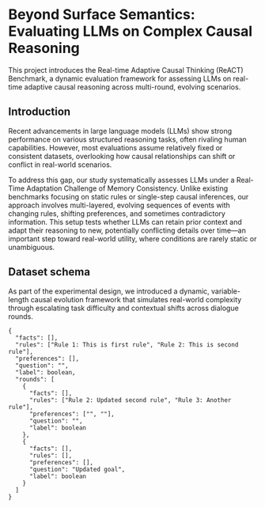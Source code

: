 # Beyond Surface Semantics: <br/>Evaluating LLMs on Complex Causal Reasoning

This project introduces the Real-time Adaptive Causal Thinking (ReACT) Benchmark, a dynamic evaluation framework for assessing LLMs on real-time adaptive causal reasoning across multi-round, evolving scenarios.

## Introduction
Recent advancements in large language models (LLMs) show strong performance on various structured reasoning tasks, often rivaling human capabilities. However, most evaluations assume relatively fixed or consistent datasets, overlooking how causal relationships can shift or conflict in real-world scenarios.

To address this gap, our study systematically assesses LLMs under a Real-Time Adaptation Challenge of Memory Consistency. Unlike existing benchmarks focusing on static rules or single-step causal inferences, our approach involves multi-layered, evolving sequences of events with changing rules, shifting preferences, and sometimes contradictory information. This setup tests whether LLMs can retain prior context and adapt their reasoning to new, potentially conflicting details over time—an important step toward real-world utility, where conditions are rarely static or unambiguous.

## Dataset schema
As part of the experimental design, we introduced a dynamic, variable-length causal evolution framework that simulates real-world complexity through escalating task difficulty and contextual shifts across dialogue rounds.
```
{
  "facts": [],
  "rules": ["Rule 1: This is first rule", "Rule 2: This is second rule"],
  "preferences": [],
  "question": "",
  "label": boolean,
  "rounds": [
    {
      "facts": [],
      "rules": ["Rule 2: Updated second rule", "Rule 3: Another rule"],
      "preferences": ["", ""],
      "question": "",
      "label": boolean
    },
    {
      "facts": [],
      "rules": [],
      "preferences": [],
      "question": "Updated goal",
      "label": boolean
    }
  ]
}
```
